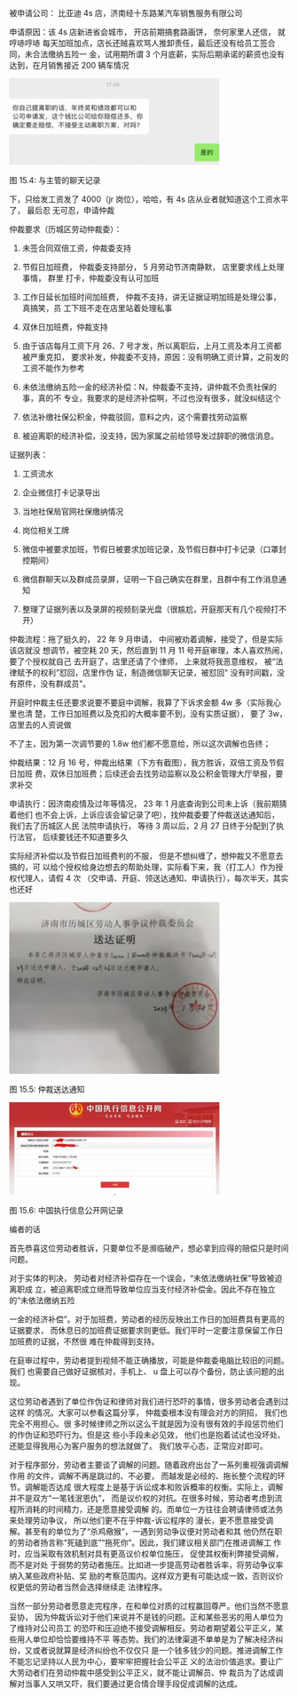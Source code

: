 被申请公司： 比亚迪 4s 店，济南经十东路某汽车销售服务有限公司

申请原因：该 4s 店新进省会城市， 开店前期搞套路画饼， 奈何家里人还信， 就哼哧哼哧 每天加班加点，店长还贼喜欢骂人推卸责任，最后还没有给员工签合同，未合法缴纳五险一 金，试用期所谓 3 个月底薪，实际后期承诺的薪资也没有达到，在月销售接近 200 辆车情况

![](</@img/img_ 80.jpeg>)

图 15.4: 与主管的聊天记录

下，只给发工资发了 4000（jr 岗位），哈哈，有 4s 店从业者就知道这个工资水平了， 最后忍 无可忍，申请仲裁

仲裁要求（历城区劳动仲裁委）：

1. 未签合同双倍工资，仲裁委支持

2. 节假日加班费， 仲裁委支持部分， 5 月劳动节济南静默， 店里要求线上处理事情， 群里 打卡，仲裁委没有认可加班

3. 工作日延长加班时间加班费， 仲裁不支持，讲无证据证明加班是处理公事， 真搞笑，员 工下班不走在店里站着处理私事

4. 双休日加班费，仲裁支持

5. 由于该店每月工资下月 26、7 号才发，所以离职后，上月工资及本月工资都被严重克扣， 要求补发，仲裁委不支持，原因：没有明确工资计算，之前发的工资不能作为参考

6. 未依法缴纳五险一金的经济补偿：N，仲裁委不支持，讲仲裁不负责社保的事，真的不 专业，我要求的是经济补偿啊，不过也没有很多，就没纠结这个

7. 依法补缴社保公积金，仲裁驳回，意料之内，这个需要找劳动监察

8. 被迫离职的经济补偿，没支持，因为家属之前给领导发过辞职的微信消息。

证据列表：

1. 工资流水

2. 企业微信打卡记录导出

3. 当地社保局官网社保缴纳情况

4. 岗位相关工牌

5. 微信中被要求加班，节假日被要求加班记录，及节假日群中打卡记录（口罩封控期间）

6. 微信群聊天以及群成员录屏，证明一下自己确实在群里，且群中有工作消息通知

7. 整理了证据列表以及录屏的视频刻录光盘（很尴尬，开庭那天有几个视频打不开）

仲裁流程：拖了挺久的， 22 年 9 月申请， 中间被劝着调解，接受了，但是实际该店就没 想调节，被空耗 20 天，然后直到 11 月 11 号开庭审理，本人喜欢热闹，要了个授权就自己 去开庭了，店里还请了个律师， 上来就将我恶意维权， 被“法律赋予的权利”怼回，店里作伪 证，制造微信聊天记录，被怼回" 没有时间戳，没有原件，没有群成员"。

开庭时仲裁主任还要求说要不要庭中调解，我算了下诉求金额 4w 多（实际我心里也清 楚，工作日加班费以及克扣的大概率要不到，没有实质证据）， 要了 3w，店里去的人资说做

不了主，因为第一次调节要的 1.8w 他们都不愿意给，所以这次调解也告终；

仲裁结果：12 月 16 号，仲裁出结果（下方有截图），我方胜诉，双倍工资及节假日加班 费，双休日加班费；后续还会去找劳动监察以及公积金管理大厅举报，要求补交

申请执行：因济南疫情及过年等情况， 23 年 1 月底查询到公司未上诉（我前期猜着他们 也不会上诉，上诉应该会留记录了吧），找仲裁委要了仲裁送达通知后， 我们去了历城区人民 法院申请执行， 等待 3 周以后，2 月 27 日终于分配到了执行法官， 后续要钱还不知道要多久

实际经济补偿以及节假日加班费判的不服， 但是不想纠缠了，想仲裁又不愿意去搞的，可 以给个授权给身边想去的帮助处理，实际看下来，我（打工人）作为授权代理人，请假 4 次 （交申请、开庭、领送达通知、申请执行），每次半天，其实也还好

![](</@img/img_ 81.jpeg>)

图 15.5: 仲裁送达通知

![](</@img/img_ 82.jpeg>)

图 15.6: 中国执行信息公开网记录

编者的话

首先恭喜这位劳动者胜诉，只要单位不是濒临破产，想必拿到应得的赔偿只是时间问题。

对于实体的判决， 劳动者对经济补偿存在一个误会，“未依法缴纳社保”导致被迫离职成 立，被迫离职成立继而导致单位应当支付经济补偿金。因此不存在独立的“未依法缴纳五险

一金的经济补偿”。对于加班费，劳动者的经历反映出工作日的加班费具有更高的证据要求， 而休息日的加班费证据要求则更低。我们平时一定要注意保留工作日加班费的证据，不然很 难在仲裁得到支持。

在庭审过程中，劳动者提到视频不能正确播放，可能是仲裁委电脑比较旧的问题。我们 也需要自己做好证据核对，手机上、 u 盘上可以存个备份，防止该问题的出现。

这位劳动者遇到了单位作伪证和律师对我们进行恐吓的事情，很多劳动者会遇到过这样 的情况。大家可以参看这篇分享， 仲裁委根本没有理会对方的阴招， 我们也完全不用担心。很 多时候律师之所以这么干就是因为没有很有效的手段惩罚他们的作伪证和恐吓行为。但是这 些小手段未必见效， 他们也是抱着试试也没坏处、还能显得我用心为客户服务的想法就做了。 我们放平心态，正常应对即可。

对于程序部分，劳动者主要谈了调解的问题。随着政府出台了一系列重视强调调解作用 的文件，调解不再是跳过的、不必要， 而越发是必经的、拖长整个流程的环节。调解能否达成 很大程度上是基于诉讼成本和败诉概率的权衡。实际上，调解并不是双方“一笔钱泯恩仇”， 而是议价权的对抗。在很多时候，劳动者考虑到流程所消耗的时间精力，还是愿意接受调解 的。而单位一方往往会聘请律师或法务来处理劳动争议， 所以他们更不在乎仲裁-诉讼程序的 漫长，更不愿意接受调解。甚至有的单位为了“杀鸡儆猴”，一遇到劳动争议便对劳动者和其 他仍然在职的劳动者扬言称“死磕到底”“拖死你”。因此，我们建议相关部门在推进调解工 作时，应当采取有效机制对具有更高议价权单位施压， 促使其权衡利弊接受调解， 而不是对处 于弱势的劳动者施压。比如进一步提高劳动者胜诉率，将劳动争议率纳入某些政府补贴、奖 励的考察范围内。这样双方更有可能达成一致，否则议价权更低的劳动者当然会选择继续走 法律程序。

当然一部分劳动者愿意走完程序，在和单位对质的过程赢回尊严。他们当然不愿意妥协， 因为仲裁诉讼对于他们来说并不是钱的问题。正和某些恶劣的用人单位为了维持对公司员工 的恐吓和压迫绝不接受调解相反。劳动者期望着公平正义，某些用人单位却恰恰要维持不平 等态势。我们的法律渠道不单单是为了解决经济纠纷，又或者说就算是经济纠纷也不仅仅只 是一个钱多钱少的问题。推进调解工作不能忘记坚持以人民为中心，要牢牢把握社会公平正 义的法治价值追求。要让广大劳动者们在劳动仲裁中感受到公平正义，就不能让调解员、仲 裁员为了达成调解对当事人又哄又吓，我们要通过更合情合理手段促成调解的达成。